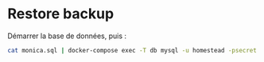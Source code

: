 # Restore backup

Démarrer la base de données, puis :

```bash
cat monica.sql | docker-compose exec -T db mysql -u homestead -psecret monica
```
